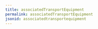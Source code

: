 ```yaml
---
title: associatedTransportEquipment
permalink: associatedTransportEquipment
jsonid: associatedtransportequipment
---
```

